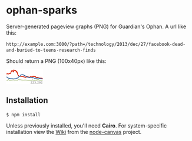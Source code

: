 ophan-sparks
============

Server-generated pageview graphs (PNG) for Guardian's Ophan. A url like this:
```
http://example.com:3000/?path=/technology/2013/dec/27/facebook-dead-and-buried-to-teens-research-finds
```
Should return a PNG (100x40px) like this:

![example](./example.png)

## Installation

    $ npm install

Unless previously installed, you'll need __Cairo__. For system-specific installation view the [Wiki](https://github.com/LearnBoost/node-canvas/wiki/_pages) from the [node-canvas](https://github.com/LearnBoost/node-canvas) project.
